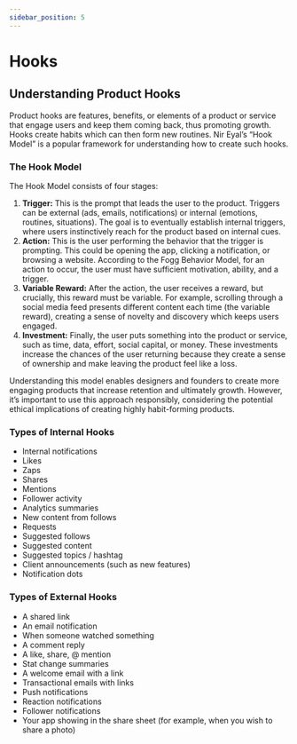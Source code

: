 ```yaml
---
sidebar_position: 5
---
```


# Hooks

## Understanding Product Hooks 

Product hooks are features, benefits, or elements of a product or service that engage users and keep them coming back, thus promoting growth. Hooks create habits which can then form new routines. Nir Eyal’s “Hook Model” is a popular framework for understanding how to create such hooks.

### The Hook Model

The Hook Model consists of four stages:

1. **Trigger:** This is the prompt that leads the user to the product. Triggers can be external (ads, emails, notifications) or internal (emotions, routines, situations). The goal is to eventually establish internal triggers, where users instinctively reach for the product based on internal cues.
2. **Action:** This is the user performing the behavior that the trigger is prompting. This could be opening the app, clicking a notification, or browsing a website. According to the Fogg Behavior Model, for an action to occur, the user must have sufficient motivation, ability, and a trigger.
3. **Variable Reward:** After the action, the user receives a reward, but crucially, this reward must be variable. For example, scrolling through a social media feed presents different content each time (the variable reward), creating a sense of novelty and discovery which keeps users engaged.
4. **Investment:** Finally, the user puts something into the product or service, such as time, data, effort, social capital, or money. These investments increase the chances of the user returning because they create a sense of ownership and make leaving the product feel like a loss.

Understanding this model enables designers and founders to create more engaging products that increase retention and ultimately growth. However, it’s important to use this approach responsibly, considering the potential ethical implications of creating highly habit-forming products.

### Types of Internal Hooks
- Internal notifications
- Likes
- Zaps
- Shares
- Mentions
- Follower activity
- Analytics summaries
- New content from follows
- Requests 
- Suggested follows
- Suggested content
- Suggested topics / hashtag
- Client announcements (such as new features)
- Notification dots

### Types of External Hooks
- A shared link
- An email notification
- When someone watched something
- A comment reply
- A like, share, @ mention 
- Stat change summaries
- A welcome email with a link
- Transactional emails with links
- Push notifications
- Reaction notifications
- Follower notifications
- Your app showing in the share sheet (for example, when you wish to share a photo)
